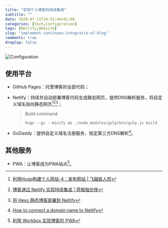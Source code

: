 ```yaml
---
title: "实现个人博客的持续集成"
subtitle: ""
date: 2020-07-11T20:52:44+01:00
categories: [Tech,Configuration]
tags: [Netlify,Website]
slug: "implement-continuou-integratio-of-blog"
comments: true
dropCap: false
---
```


![Configuration](https://i.loli.net/2020/07/12/MRrUVXsZK4W5nGL.png)

<!--more-->

## 使用平台

- GitHub Pages：托管博客的全部代码；

- Netlify：持续并自动部署博客代码生成静态网页，提供DNS解析服务，将自定义域名指向静态网页[^1][^2][^3]；

  > Build command: 
  >
  > ```
  > hugo --gc --minify && ./node_modules/gulp/bin/gulp.js build
  > ```

- GoDaddy：提供自定义域名注册服务，规定第三方DNS解析[^4]。

[^1]:[利用Hugo构建个人网站-4：发布网站 | 飞越疯人院](https://byteli.com/posts/hugo/利用hugo构建个人网站-4发布网站/#top)
[^2]:[博客通过 Netlify 实现持续集成 | 荷戟独彷徨](https://guanqr.com/tech/website/deploy-blog-to-netlify/)
[^3]:[将 Hexo 静态博客部署到 Netlify](https://io-oi.me/tech/deploy-static-site-to-netlify/)
[^4]:[How to connect a domain name to Netlify](https://www.youtube.com/watch?v=qlrCptpwtgs&lc=UgxoOUlUQyhWnhyzWVJ4AaABAg.9AwvQiIE-l-9AxIVRlFqOZ)

## 其他服务

- PWA：让博客成为PWA站点[^5]。

[^5]:[利用 Workbox 实现博客的 PWA](https://io-oi.me/tech/pwa-via-workbox/)